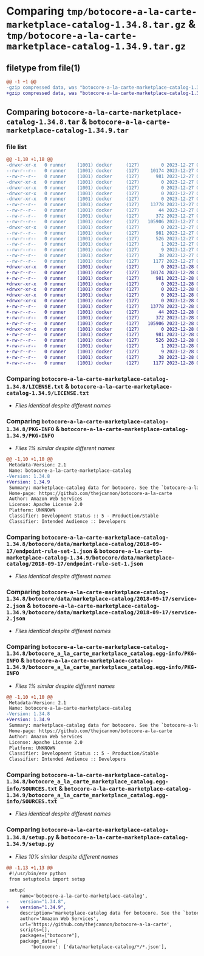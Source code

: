# Comparing `tmp/botocore-a-la-carte-marketplace-catalog-1.34.8.tar.gz` & `tmp/botocore-a-la-carte-marketplace-catalog-1.34.9.tar.gz`

## filetype from file(1)

```diff
@@ -1 +1 @@
-gzip compressed data, was "botocore-a-la-carte-marketplace-catalog-1.34.8.tar", last modified: Wed Dec 27 01:06:49 2023, max compression
+gzip compressed data, was "botocore-a-la-carte-marketplace-catalog-1.34.9.tar", last modified: Thu Dec 28 01:06:50 2023, max compression
```

## Comparing `botocore-a-la-carte-marketplace-catalog-1.34.8.tar` & `botocore-a-la-carte-marketplace-catalog-1.34.9.tar`

### file list

```diff
@@ -1,18 +1,18 @@
-drwxr-xr-x   0 runner    (1001) docker     (127)        0 2023-12-27 01:06:49.323337 botocore-a-la-carte-marketplace-catalog-1.34.8/
--rw-r--r--   0 runner    (1001) docker     (127)    10174 2023-12-27 01:06:49.000000 botocore-a-la-carte-marketplace-catalog-1.34.8/LICENSE.txt
--rw-r--r--   0 runner    (1001) docker     (127)      981 2023-12-27 01:06:49.323337 botocore-a-la-carte-marketplace-catalog-1.34.8/PKG-INFO
-drwxr-xr-x   0 runner    (1001) docker     (127)        0 2023-12-27 01:06:49.323337 botocore-a-la-carte-marketplace-catalog-1.34.8/botocore/
-drwxr-xr-x   0 runner    (1001) docker     (127)        0 2023-12-27 01:06:49.323337 botocore-a-la-carte-marketplace-catalog-1.34.8/botocore/data/
-drwxr-xr-x   0 runner    (1001) docker     (127)        0 2023-12-27 01:06:49.323337 botocore-a-la-carte-marketplace-catalog-1.34.8/botocore/data/marketplace-catalog/
-drwxr-xr-x   0 runner    (1001) docker     (127)        0 2023-12-27 01:06:49.323337 botocore-a-la-carte-marketplace-catalog-1.34.8/botocore/data/marketplace-catalog/2018-09-17/
--rw-r--r--   0 runner    (1001) docker     (127)    13778 2023-12-27 01:06:29.000000 botocore-a-la-carte-marketplace-catalog-1.34.8/botocore/data/marketplace-catalog/2018-09-17/endpoint-rule-set-1.json
--rw-r--r--   0 runner    (1001) docker     (127)       44 2023-12-27 01:06:29.000000 botocore-a-la-carte-marketplace-catalog-1.34.8/botocore/data/marketplace-catalog/2018-09-17/examples-1.json
--rw-r--r--   0 runner    (1001) docker     (127)      372 2023-12-27 01:06:29.000000 botocore-a-la-carte-marketplace-catalog-1.34.8/botocore/data/marketplace-catalog/2018-09-17/paginators-1.json
--rw-r--r--   0 runner    (1001) docker     (127)   105906 2023-12-27 01:06:29.000000 botocore-a-la-carte-marketplace-catalog-1.34.8/botocore/data/marketplace-catalog/2018-09-17/service-2.json
-drwxr-xr-x   0 runner    (1001) docker     (127)        0 2023-12-27 01:06:49.323337 botocore-a-la-carte-marketplace-catalog-1.34.8/botocore_a_la_carte_marketplace_catalog.egg-info/
--rw-r--r--   0 runner    (1001) docker     (127)      981 2023-12-27 01:06:49.000000 botocore-a-la-carte-marketplace-catalog-1.34.8/botocore_a_la_carte_marketplace_catalog.egg-info/PKG-INFO
--rw-r--r--   0 runner    (1001) docker     (127)      526 2023-12-27 01:06:49.000000 botocore-a-la-carte-marketplace-catalog-1.34.8/botocore_a_la_carte_marketplace_catalog.egg-info/SOURCES.txt
--rw-r--r--   0 runner    (1001) docker     (127)        1 2023-12-27 01:06:49.000000 botocore-a-la-carte-marketplace-catalog-1.34.8/botocore_a_la_carte_marketplace_catalog.egg-info/dependency_links.txt
--rw-r--r--   0 runner    (1001) docker     (127)        9 2023-12-27 01:06:49.000000 botocore-a-la-carte-marketplace-catalog-1.34.8/botocore_a_la_carte_marketplace_catalog.egg-info/top_level.txt
--rw-r--r--   0 runner    (1001) docker     (127)       38 2023-12-27 01:06:49.323337 botocore-a-la-carte-marketplace-catalog-1.34.8/setup.cfg
--rw-r--r--   0 runner    (1001) docker     (127)     1177 2023-12-27 01:06:49.000000 botocore-a-la-carte-marketplace-catalog-1.34.8/setup.py
+drwxr-xr-x   0 runner    (1001) docker     (127)        0 2023-12-28 01:06:50.850350 botocore-a-la-carte-marketplace-catalog-1.34.9/
+-rw-r--r--   0 runner    (1001) docker     (127)    10174 2023-12-28 01:06:50.000000 botocore-a-la-carte-marketplace-catalog-1.34.9/LICENSE.txt
+-rw-r--r--   0 runner    (1001) docker     (127)      981 2023-12-28 01:06:50.850350 botocore-a-la-carte-marketplace-catalog-1.34.9/PKG-INFO
+drwxr-xr-x   0 runner    (1001) docker     (127)        0 2023-12-28 01:06:50.850350 botocore-a-la-carte-marketplace-catalog-1.34.9/botocore/
+drwxr-xr-x   0 runner    (1001) docker     (127)        0 2023-12-28 01:06:50.850350 botocore-a-la-carte-marketplace-catalog-1.34.9/botocore/data/
+drwxr-xr-x   0 runner    (1001) docker     (127)        0 2023-12-28 01:06:50.850350 botocore-a-la-carte-marketplace-catalog-1.34.9/botocore/data/marketplace-catalog/
+drwxr-xr-x   0 runner    (1001) docker     (127)        0 2023-12-28 01:06:50.850350 botocore-a-la-carte-marketplace-catalog-1.34.9/botocore/data/marketplace-catalog/2018-09-17/
+-rw-r--r--   0 runner    (1001) docker     (127)    13778 2023-12-28 01:06:26.000000 botocore-a-la-carte-marketplace-catalog-1.34.9/botocore/data/marketplace-catalog/2018-09-17/endpoint-rule-set-1.json
+-rw-r--r--   0 runner    (1001) docker     (127)       44 2023-12-28 01:06:26.000000 botocore-a-la-carte-marketplace-catalog-1.34.9/botocore/data/marketplace-catalog/2018-09-17/examples-1.json
+-rw-r--r--   0 runner    (1001) docker     (127)      372 2023-12-28 01:06:26.000000 botocore-a-la-carte-marketplace-catalog-1.34.9/botocore/data/marketplace-catalog/2018-09-17/paginators-1.json
+-rw-r--r--   0 runner    (1001) docker     (127)   105906 2023-12-28 01:06:26.000000 botocore-a-la-carte-marketplace-catalog-1.34.9/botocore/data/marketplace-catalog/2018-09-17/service-2.json
+drwxr-xr-x   0 runner    (1001) docker     (127)        0 2023-12-28 01:06:50.850350 botocore-a-la-carte-marketplace-catalog-1.34.9/botocore_a_la_carte_marketplace_catalog.egg-info/
+-rw-r--r--   0 runner    (1001) docker     (127)      981 2023-12-28 01:06:50.000000 botocore-a-la-carte-marketplace-catalog-1.34.9/botocore_a_la_carte_marketplace_catalog.egg-info/PKG-INFO
+-rw-r--r--   0 runner    (1001) docker     (127)      526 2023-12-28 01:06:50.000000 botocore-a-la-carte-marketplace-catalog-1.34.9/botocore_a_la_carte_marketplace_catalog.egg-info/SOURCES.txt
+-rw-r--r--   0 runner    (1001) docker     (127)        1 2023-12-28 01:06:50.000000 botocore-a-la-carte-marketplace-catalog-1.34.9/botocore_a_la_carte_marketplace_catalog.egg-info/dependency_links.txt
+-rw-r--r--   0 runner    (1001) docker     (127)        9 2023-12-28 01:06:50.000000 botocore-a-la-carte-marketplace-catalog-1.34.9/botocore_a_la_carte_marketplace_catalog.egg-info/top_level.txt
+-rw-r--r--   0 runner    (1001) docker     (127)       38 2023-12-28 01:06:50.850350 botocore-a-la-carte-marketplace-catalog-1.34.9/setup.cfg
+-rw-r--r--   0 runner    (1001) docker     (127)     1177 2023-12-28 01:06:50.000000 botocore-a-la-carte-marketplace-catalog-1.34.9/setup.py
```

### Comparing `botocore-a-la-carte-marketplace-catalog-1.34.8/LICENSE.txt` & `botocore-a-la-carte-marketplace-catalog-1.34.9/LICENSE.txt`

 * *Files identical despite different names*

### Comparing `botocore-a-la-carte-marketplace-catalog-1.34.8/PKG-INFO` & `botocore-a-la-carte-marketplace-catalog-1.34.9/PKG-INFO`

 * *Files 1% similar despite different names*

```diff
@@ -1,10 +1,10 @@
 Metadata-Version: 2.1
 Name: botocore-a-la-carte-marketplace-catalog
-Version: 1.34.8
+Version: 1.34.9
 Summary: marketplace-catalog data for botocore. See the `botocore-a-la-carte` package for more info.
 Home-page: https://github.com/thejcannon/botocore-a-la-carte
 Author: Amazon Web Services
 License: Apache License 2.0
 Platform: UNKNOWN
 Classifier: Development Status :: 5 - Production/Stable
 Classifier: Intended Audience :: Developers
```

### Comparing `botocore-a-la-carte-marketplace-catalog-1.34.8/botocore/data/marketplace-catalog/2018-09-17/endpoint-rule-set-1.json` & `botocore-a-la-carte-marketplace-catalog-1.34.9/botocore/data/marketplace-catalog/2018-09-17/endpoint-rule-set-1.json`

 * *Files identical despite different names*

### Comparing `botocore-a-la-carte-marketplace-catalog-1.34.8/botocore/data/marketplace-catalog/2018-09-17/service-2.json` & `botocore-a-la-carte-marketplace-catalog-1.34.9/botocore/data/marketplace-catalog/2018-09-17/service-2.json`

 * *Files identical despite different names*

### Comparing `botocore-a-la-carte-marketplace-catalog-1.34.8/botocore_a_la_carte_marketplace_catalog.egg-info/PKG-INFO` & `botocore-a-la-carte-marketplace-catalog-1.34.9/botocore_a_la_carte_marketplace_catalog.egg-info/PKG-INFO`

 * *Files 1% similar despite different names*

```diff
@@ -1,10 +1,10 @@
 Metadata-Version: 2.1
 Name: botocore-a-la-carte-marketplace-catalog
-Version: 1.34.8
+Version: 1.34.9
 Summary: marketplace-catalog data for botocore. See the `botocore-a-la-carte` package for more info.
 Home-page: https://github.com/thejcannon/botocore-a-la-carte
 Author: Amazon Web Services
 License: Apache License 2.0
 Platform: UNKNOWN
 Classifier: Development Status :: 5 - Production/Stable
 Classifier: Intended Audience :: Developers
```

### Comparing `botocore-a-la-carte-marketplace-catalog-1.34.8/botocore_a_la_carte_marketplace_catalog.egg-info/SOURCES.txt` & `botocore-a-la-carte-marketplace-catalog-1.34.9/botocore_a_la_carte_marketplace_catalog.egg-info/SOURCES.txt`

 * *Files identical despite different names*

### Comparing `botocore-a-la-carte-marketplace-catalog-1.34.8/setup.py` & `botocore-a-la-carte-marketplace-catalog-1.34.9/setup.py`

 * *Files 10% similar despite different names*

```diff
@@ -1,13 +1,13 @@
 #!/usr/bin/env python
 from setuptools import setup
 
 setup(
     name='botocore-a-la-carte-marketplace-catalog',
-    version="1.34.8",
+    version="1.34.9",
     description='marketplace-catalog data for botocore. See the `botocore-a-la-carte` package for more info.',
     author='Amazon Web Services',
     url='https://github.com/thejcannon/botocore-a-la-carte',
     scripts=[],
     packages=["botocore"],
     package_data={
         'botocore': ['data/marketplace-catalog/*/*.json'],
```

